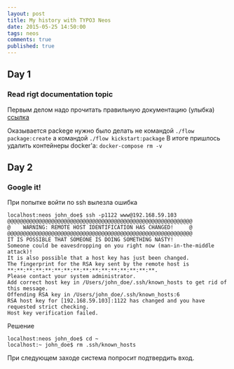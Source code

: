 ```yaml
---
layout: post
title: My history with TYPO3 Neos
date: 2015-05-25 14:50:00
tags: neos
comments: true
published: true
---
```


## Day 1

### Read rigt documentation topic

Первым делом надо прочитать правильную документацию (улыбка)
[ссылка](http://docs.typo3.org/flow/TYPO3FlowDocumentation/TheDefinitiveGuide/PartII/Kickstart.html)

Оказывается packege нужно было делать не командой 
`./flow package:create`
а командой 
`./flow kickstart:package`
В итоге пришлось удалить контейнеры docker'а:
`docker-compose rm -v`

## Day 2

### Google it!

При попытке войти по ssh вылезла ошибка
```
localhost:neos john_doe$ ssh -p1122 www@192.168.59.103
@@@@@@@@@@@@@@@@@@@@@@@@@@@@@@@@@@@@@@@@@@@@@@@@@@@@@@@@@@@
@    WARNING: REMOTE HOST IDENTIFICATION HAS CHANGED!     @
@@@@@@@@@@@@@@@@@@@@@@@@@@@@@@@@@@@@@@@@@@@@@@@@@@@@@@@@@@@
IT IS POSSIBLE THAT SOMEONE IS DOING SOMETHING NASTY!
Someone could be eavesdropping on you right now (man-in-the-middle attack)!
It is also possible that a host key has just been changed.
The fingerprint for the RSA key sent by the remote host is
**:**:**:**:**:**:**:**:**:**:**:**:**:**:**:**.
Please contact your system administrator.
Add correct host key in /Users/john_doe/.ssh/known_hosts to get rid of this message.
Offending RSA key in /Users/john_doe/.ssh/known_hosts:6
RSA host key for [192.168.59.103]:1122 has changed and you have requested strict checking.
Host key verification failed.
```

Решение
```
localhost:neos john_doe$ cd ~
localhost:~ john_doe$ rm .ssh/known_hosts
```

При следующем заходе система попросит подтвердить вход.